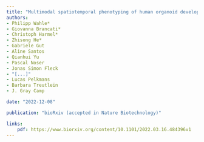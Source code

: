 ```yaml
---
title: "Multimodal spatiotemporal phenotyping of human organoid development"
authors:
- Philipp Wahle*
- Giovanna Brancati*
- Christoph Harmel*
- Zhisong He*
- Gabriele Gut
- Aline Santos
- Qianhui Yu
- Pascal Noser
- Jonas Simon Fleck
- "[...]"
- Lucas Pelkmans
- Barbara Treutlein
- J. Gray Camp

date: "2022-12-08"

publication: "bioRxiv (accepted in Nature Biotechnology)"

links:
    pdf: https://www.biorxiv.org/content/10.1101/2022.03.16.484396v1
---
```




